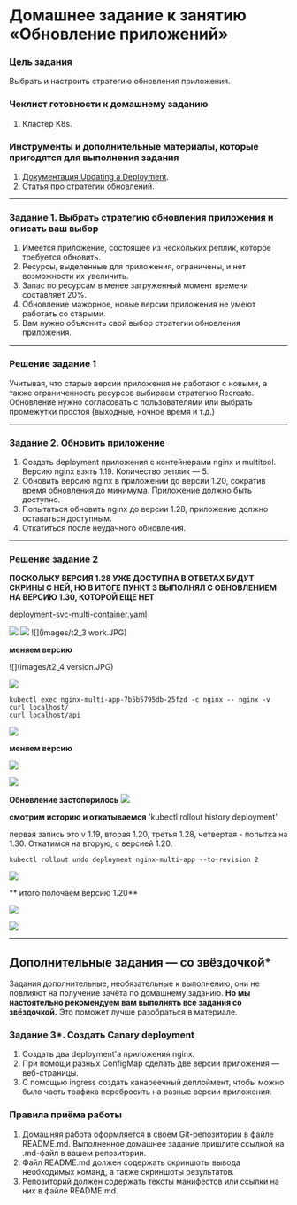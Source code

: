 # Домашнее задание к занятию «Обновление приложений»

### Цель задания

Выбрать и настроить стратегию обновления приложения.

### Чеклист готовности к домашнему заданию

1. Кластер K8s.

### Инструменты и дополнительные материалы, которые пригодятся для выполнения задания

1. [Документация Updating a Deployment](https://kubernetes.io/docs/concepts/workloads/controllers/deployment/#updating-a-deployment).
2. [Статья про стратегии обновлений](https://habr.com/ru/companies/flant/articles/471620/).

-----

### Задание 1. Выбрать стратегию обновления приложения и описать ваш выбор

1. Имеется приложение, состоящее из нескольких реплик, которое требуется обновить.
2. Ресурсы, выделенные для приложения, ограничены, и нет возможности их увеличить.
3. Запас по ресурсам в менее загруженный момент времени составляет 20%.
4. Обновление мажорное, новые версии приложения не умеют работать со старыми.
5. Вам нужно объяснить свой выбор стратегии обновления приложения.

-------------
### Решение задание 1

Учитывая, что старые версии приложения не работают с новыми, а также ограниченность ресурсов
выбираем стратегию Recreate. Обновление нужно согласовать с пользователями или выбрать промежутки простоя (выходные, ночное время и т.д.)


--------------

### Задание 2. Обновить приложение

1. Создать deployment приложения с контейнерами nginx и multitool. Версию nginx взять 1.19. Количество реплик — 5.
2. Обновить версию nginx в приложении до версии 1.20, сократив время обновления до минимума. Приложение должно быть доступно.
3. Попытаться обновить nginx до версии 1.28, приложение должно оставаться доступным.
4. Откатиться после неудачного обновления.

---------
### Решение задание 2

**ПОСКОЛЬКУ ВЕРСИЯ 1.28 УЖЕ ДОСТУПНА В ОТВЕТАХ БУДУТ СКРИНЫ С НЕЙ, НО В ИТОГЕ ПУНКТ 3 ВЫПОЛНЯЛ С ОБНОВЛЕНИЕМ НА ВЕРСИЮ 1.30, КОТОРОЙ ЕЩЕ НЕТ**

[deployment-svc-multi-container.yaml](deployment-svc-multi-container.yaml)

![](images/t2_1ingress.JPG)
![](images/t2_2run.JPG)
![](images/t2_3 work.JPG)


**меняем версию**

![](images/t2_4 version.JPG)

![](images/t2_5update.JPG)


```
kubectl exec nginx-multi-app-7b5b5795db-25fzd -c nginx -- nginx -v
curl localhost/
curl localhost/api
```

![](images/t2_6version.JPG)

**меняем версию**

![](images/t2_7change.JPG)

![](images/t2_8update.JPG)

**Обновление застопорилось**
![](images/t2_9err_update.JPG)


**смотрим историю и откатываемся**
'kubectl rollout history deployment'

первая запись это v 1.19, вторая 1.20, третья 1.28, четвертая - попытка на 1.30.
Откатимся на вторую, с версией 1.20.

 `kubectl rollout undo deployment nginx-multi-app --to-revision 2`

![](images/t2_11rollback.JPG)


** итого полочаем версию 1.20**

![](images/t2_12final.JPG)

![](images/t2_13roll.JPG)

-----------


## Дополнительные задания — со звёздочкой*

Задания дополнительные, необязательные к выполнению, они не повлияют на получение зачёта по домашнему заданию. **Но мы настоятельно рекомендуем вам выполнять все задания со звёздочкой.** Это поможет лучше разобраться в материале.   

### Задание 3*. Создать Canary deployment

1. Создать два deployment'а приложения nginx.
2. При помощи разных ConfigMap сделать две версии приложения — веб-страницы.
3. С помощью ingress создать канареечный деплоймент, чтобы можно было часть трафика перебросить на разные версии приложения.

### Правила приёма работы

1. Домашняя работа оформляется в своем Git-репозитории в файле README.md. Выполненное домашнее задание пришлите ссылкой на .md-файл в вашем репозитории.
2. Файл README.md должен содержать скриншоты вывода необходимых команд, а также скриншоты результатов.
3. Репозиторий должен содержать тексты манифестов или ссылки на них в файле README.md.
